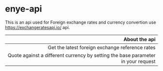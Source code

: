 # enye-api
This is an api used for Foreign exchange rates and currency convertion use https://exchangeratesapi.io/ api.

| About the api                                |
| --------------------------------------------:| 
| Get the latest foreign exchange reference rates                                                 | 
| Quote against a different currency by setting the base parameter in your request                |   




